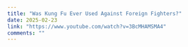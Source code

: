 ```yaml
---
title: "Was Kung Fu Ever Used Against Foreign Fighters?"
date: 2025-02-23
link: "https://www.youtube.com/watch?v=3BcMHAMSMA4"
comments: ""
---
```


